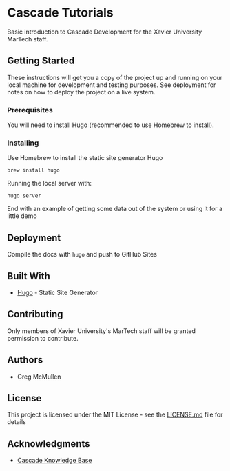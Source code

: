 # Cascade Tutorials

Basic introduction to Cascade Development for the Xavier University MarTech staff.

## Getting Started

These instructions will get you a copy of the project up and running on your local machine for development and testing purposes. See deployment for notes on how to deploy the project on a live system.

### Prerequisites

You will need to install Hugo (recommended to use Homebrew to install).

### Installing

Use Homebrew to install the static site generator Hugo

```
brew install hugo
```

Running the local server with:

```
hugo server
```

End with an example of getting some data out of the system or using it for a little demo

## Deployment

Compile the docs with `hugo` and push to GitHub Sites

## Built With

* [Hugo](http://gohugo.io) - Static Site Generator

## Contributing

Only members of Xavier University's MarTech staff will be granted permission to contribute.

## Authors

* Greg McMullen

## License

This project is licensed under the MIT License - see the [LICENSE.md](LICENSE.md) file for details

## Acknowledgments

* [Cascade Knowledge Base](https://www.hannonhill.com/cascadecms/latest/)
